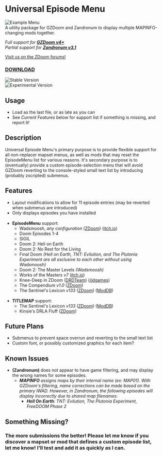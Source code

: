 # Universal Episode Menu
![Example Menu](https://i.imgur.com/3MPsi4Nl.png "Example Menu")  
A utility package for GZDoom and Zandronum to display multiple MAPINFO-changing mods together.

_Full support for **[GZDoom v4+](https://zdoom.org)**_  
_Partial support for **[Zandronum v3.1](https://zandronum.com)**_

[Visit us on the ZDoom forums!](https://forum.zdoom.org/viewtopic.php?f=43&t=74376)

### [DOWNLOAD](https://github.com/FelesNoctis/UniversalEpisodeMenu/releases "Download Link")  
![Stable Version](https://img.shields.io/github/v/release/FelesNoctis/UniversalEpisodeMenu?label=stable "Stable Version")  
![Experimental Version](https://img.shields.io/github/v/release/FelesNoctis/UniversalEpisodeMenu?include_prereleases&label=experimental "Experimental Version")

## Usage
- Load as the last file, or as late as you can
- See _Current Features_ below for support list if something is missing, and report it!

## Description
Universal Episode Menu's primary purpose is to provide flexible support for all non-replacer mapset menus, as well as mods that may reset the EpisodeMenu list for various reasons. It's secondary purpose is to (eventually) provide a custom episode-selection menu that will avoid GZDoom reverting to the console-styled small text list by introducing (probably zscripted) submenus.

## Features
- Layout modifications to allow for 11 episode entries (may be reverted when submenus are introduced)
- Only displays episodes you have installed  
&#10240;
- **EpisodeMenu** support:
  - Wadsmoosh, _any configuration_ ([ZDoom](https://forum.zdoom.org/viewtopic.php?t=52757)) ([itch.io](https://jp.itch.io/wadsmoosh))
  - Doom Episodes 1-4
  - SIGIL
  - Doom 2: Hell on Earth
  - Doom 2: No Rest for the Living
  - Final Doom _(Hell on Earth, TNT: Evilution, and The Plutonia Experiment are all exclusive to each other without using Wadsmoosh)_
  - Doom 2: The Master Levels _(Wadsmoosh)_
  - Works of the Masters _v7_ ([itch.io](https://jp.itch.io/deluxe-master-levels))
  - Knee-Deep in ZDoom ([DRDTeam](https://kdizd.drdteam.org/intro.php)) ([/idgames](https://www.doomworld.com/idgames/levels/doom/Ports/megawads/kdizd_12))
  - The Compendium _v1.0_ ([ZDoom](https://forum.zdoom.org/viewtopic.php?t=61211))
  - The Sentinel's Lexicon _v133_ ([ZDoom](https://forum.zdoom.org/viewtopic.php?t=62724)) ([ModDB](https://www.moddb.com/mods/the-sentinels-lexicon))  
&#10240;
- **TITLEMAP** support:
  - The Sentinel's Lexicon _v133_ ([ZDoom](https://forum.zdoom.org/viewtopic.php?t=62724)) ([ModDB](https://www.moddb.com/mods/the-sentinels-lexicon))
  - Kinsie's DRLA Fluff ([ZDoom](https://forum.zdoom.org/viewtopic.php?t=64025))

## Future Plans
- Submenus to prevent space overrun and reverting to the small text list
- Custom font, or possibly customized graphics for each item?

## Known Issues
- **(Zandronum)** does not appear to have game filtering, and may display the wrong names for some episodes.
  - _**MAPINFO** assigns maps by their internal name (ex: MAP01). With GZDoom's filtering, name corrections can be made based on the primary IWAD. However, in Zandronum, the following episodes will display incorrectly due to shared map filenames:_
    - _**Hell On Earth**: TNT: Evilution, The Plutonia Experiment, FreeDOOM Phase 2_

## Something Missing?
### The more submissions the better! Please let me know if you discover a mapset or mod that defines a custom episode list, let me know! I'll test and add it as quickly as I can.
